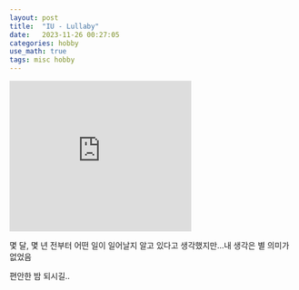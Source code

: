 ```yaml
---
layout: post
title:  "IU - Lullaby"
date:   2023-11-26 00:27:05 
categories: hobby
use_math: true
tags: misc hobby
---
```


<iframe allowfullscreen="allowfullscreen" class="b-hbp-video b-uploaded" frameborder="0" height="266" id="BLOGGER-video-e6624be83efcb7c1-4723" mozallowfullscreen="mozallowfullscreen" src="https://www.blogger.com/video.g?token=AD6v5dxQJ-HLusLkfSisKIGiBqAv7Tua3s8SJ2QNUSmWmX618D8Khflc2UQkZ-HNOkRL_2XLIWwIvdwAiBochzYvIgxuKZ17PYB4TUCIV-_SXOypZQ5BV4aOGNnN5-lwU1oxm_6RMHk" webkitallowfullscreen="webkitallowfullscreen" width="320"></iframe>

몇 달, 몇 년 전부터 어떤 일이 일어날지 알고 있다고 생각했지만...내 생각은 별 의미가 없었음

편안한 밤 되시길..